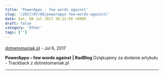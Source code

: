 ```yaml
---
title: 'PowerApps - few words against'
slug: '/2017/07/08/powerapps-few-words-against/'
date: Sat, 08 Jul 2017 20:21:50 +0000
draft: false
category: 'Other'
tags: ['']
---
```



#### 
[dotnetomaniak.pl](http://dotnetomaniak.pl/PowerApps-few-words-against-RadBlog "") - <time datetime="2017-07-08 21:23:58">Jul 6, 2017</time>

**PowerApps – few words against | RadBlog** Dziękujemy za dodanie artykułu - Trackback z dotnetomaniak.pl
<hr />
